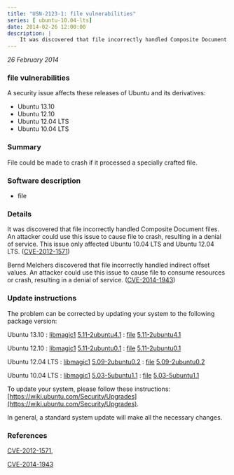 ```yaml
---
title: "USN-2123-1: file vulnerabilities"
series: [ ubuntu-10.04-lts]
date: 2014-02-26 12:00:00
description: |
    It was discovered that file incorrectly handled Composite Document files. An attacker could use this issue to cause file to crash, resulting in a denial of service. This issue only affected Ubuntu 10.04 LTS and Ubuntu 12.04 LTS. ([CVE-2012-1571](http://people.ubuntu.com/~ubuntu-security/cve/CVE-2012-1571))
--- 
```

 
 

*26 February 2014*

### file vulnerabilities

A security issue affects these releases of Ubuntu and its derivatives:

* Ubuntu 13.10
* Ubuntu 12.10
* Ubuntu 12.04 LTS
* Ubuntu 10.04 LTS

### Summary

File could be made to crash if it processed a specially crafted file. 

### Software description

* file 

### Details

It was discovered that file incorrectly handled Composite Document files. An attacker could use this issue to cause file to crash, resulting in a denial of service. This issue only affected Ubuntu 10.04 LTS and Ubuntu 12.04 LTS. ([CVE-2012-1571](http://people.ubuntu.com/~ubuntu-security/cve/CVE-2012-1571))

Bernd Melchers discovered that file incorrectly handled indirect offset values. An attacker could use this issue to cause file to consume resources or crash, resulting in a denial of service. ([CVE-2014-1943](http://people.ubuntu.com/~ubuntu-security/cve/CVE-2014-1943)) 

### Update instructions

The problem can be corrected by updating your system to the following package version:

Ubuntu 13.10
 : [libmagic1](https://launchpad.net/ubuntu/+source/file) <span> [5.11-2ubuntu4.1](https://launchpad.net/ubuntu/+source/file/5.11-2ubuntu4.1) </span> 
 : [file](https://launchpad.net/ubuntu/+source/file) <span> [5.11-2ubuntu4.1](https://launchpad.net/ubuntu/+source/file/5.11-2ubuntu4.1) </span> 

Ubuntu 12.10
 : [libmagic1](https://launchpad.net/ubuntu/+source/file) <span> [5.11-2ubuntu0.1](https://launchpad.net/ubuntu/+source/file/5.11-2ubuntu0.1) </span> 
 : [file](https://launchpad.net/ubuntu/+source/file) <span> [5.11-2ubuntu0.1](https://launchpad.net/ubuntu/+source/file/5.11-2ubuntu0.1) </span> 

Ubuntu 12.04 LTS
 : [libmagic1](https://launchpad.net/ubuntu/+source/file) <span> [5.09-2ubuntu0.2](https://launchpad.net/ubuntu/+source/file/5.09-2ubuntu0.2) </span> 
 : [file](https://launchpad.net/ubuntu/+source/file) <span> [5.09-2ubuntu0.2](https://launchpad.net/ubuntu/+source/file/5.09-2ubuntu0.2) </span> 

Ubuntu 10.04 LTS
 : [libmagic1](https://launchpad.net/ubuntu/+source/file) <span> [5.03-5ubuntu1.1](https://launchpad.net/ubuntu/+source/file/5.03-5ubuntu1.1) </span> 
 : [file](https://launchpad.net/ubuntu/+source/file) <span> [5.03-5ubuntu1.1](https://launchpad.net/ubuntu/+source/file/5.03-5ubuntu1.1) </span> 

To update your system, please follow these instructions: [https://wiki.ubuntu.com/Security/Upgrades](https://wiki.ubuntu.com/Security/Upgrades).

In general, a standard system update will make all the necessary changes. 

### References

 
 [CVE-2012-1571](http://people.ubuntu.com/~ubuntu-security/cve/CVE-2012-1571), 

 [CVE-2014-1943](http://people.ubuntu.com/~ubuntu-security/cve/CVE-2014-1943)
 

